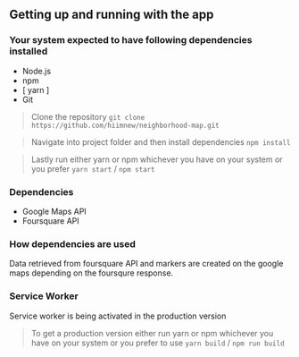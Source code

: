 ## Getting up and running with the app

### Your system expected to have following dependencies installed
* Node.js
* npm
* [ yarn ]
* Git

> Clone the repository
`git clone https://github.com/hiimnew/neighborhood-map.git`

> Navigate into project folder and then install dependencies
`npm install`

> Lastly run either yarn or npm whichever you have on your system or you prefer
`yarn start` / `npm start`

### Dependencies

* Google Maps API
* Foursquare API

### How dependencies are used

Data retrieved from foursquare API and markers are created on the google maps
depending on the foursqure response.

### Service Worker

Service worker is being activated in the production version

> To get a production version either run yarn or npm whichever you have on your system or you prefer to use
`yarn build` / `npm run build`
